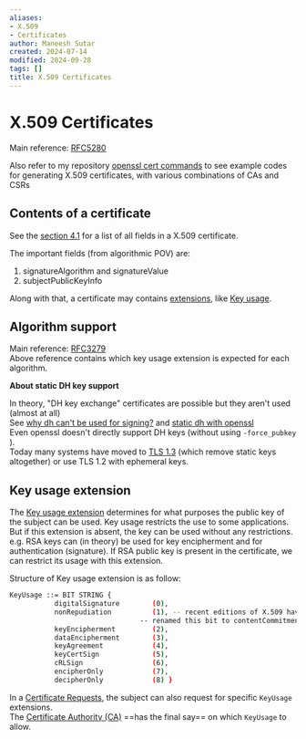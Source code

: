 ```yaml
---
aliases:
- X.509
- Certificates
author: Maneesh Sutar
created: 2024-07-14
modified: 2024-09-28
tags: []
title: X.509 Certificates
---
```


# X.509 Certificates

Main reference: [RFC5280](https://datatracker.ietf.org/doc/html/rfc5280)

Also refer to my repository [openssl cert commands](https://github.com/maneesh29s/openssl_cert_commands/tree/main) to see example codes for generating X.509 certificates, with various combinations of CAs and CSRs

## Contents of a certificate

See the [section 4.1](https://datatracker.ietf.org/doc/html/rfc5280#section-4.1) for a list of all fields in a X.509 certificate.

The important fields (from algorithmic POV) are:

1. signatureAlgorithm and signatureValue
1. subjectPublicKeyInfo

Along with that, a certificate may contains [extensions](https://datatracker.ietf.org/doc/html/rfc5280#section-4.2), like [Key usage](https://datatracker.ietf.org/doc/html/rfc5280#section-4.2.1.3).

## Algorithm support

Main reference: [RFC3279](https://datatracker.ietf.org/doc/html/rfc3279)  
Above reference contains which key usage extension is expected for each algorithm.

**About static DH key support**

In theory, "DH key exchange" certificates are possible but they aren't used (almost at all)  
See [why dh can't be used for signing?](https://crypto.stackexchange.com/questions/835/why-cant-diffie-hellman-be-used-for-signing) and [static dh with openssl](https://crypto.stackexchange.com/questions/19452/static-dh-static-ecdh-certificate-using-openssl)  
Even openssl doesn't directly support DH keys (without using `-force_pubkey` ).  
Today many systems have moved to [TLS 1.3](tls.md#TLS-1.3) (which remove static keys altogether) or use TLS 1.2 with ephemeral keys.

## Key usage extension

The [Key usage extension](https://datatracker.ietf.org/doc/html/rfc5280#section-4.2.1.3) determines for what purposes the public key of the subject can be used. Key usage restricts the use to some applications. But if this extension is absent, the key can be used without any restrictions.  
e.g. RSA keys can (in theory) be used for key encipherment and for authentication (signature). If RSA public key is present in the certificate, we can restrict its usage with this extension.

Structure of Key usage extension is as follow:

````sh
KeyUsage ::= BIT STRING {
           digitalSignature        (0),
           nonRepudiation          (1), -- recent editions of X.509 have
                                -- renamed this bit to contentCommitment
           keyEncipherment         (2),
           dataEncipherment        (3),
           keyAgreement            (4),
           keyCertSign             (5),
           cRLSign                 (6),
           encipherOnly            (7),
           decipherOnly            (8) }
````

In a [Certificate Requests](pki.md#Certificate-Requests), the subject can also request for specific `KeyUsage` extensions.  
The [Certificate Authority (CA)](pki.md#Certificate-Authority) ==has the final say== on which `KeyUsage` to allow.
